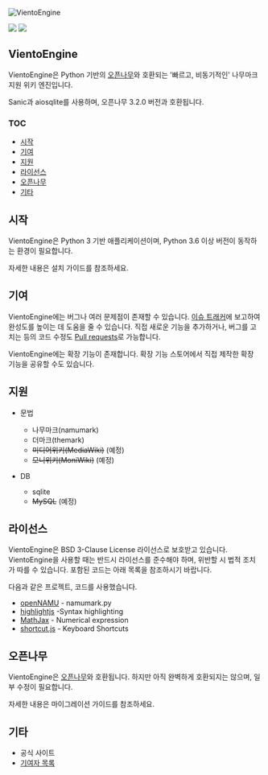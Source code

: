 ![VientoEngine](https://user-images.githubusercontent.com/65072459/103525598-cfb06d00-4ec2-11eb-9b06-192e05fb2096.png)

<img src="https://img.shields.io/pypi/pyversions/Sanic"/> <img src="https://img.shields.io/badge/license-BSD%203--Clause-informational"/>
## VientoEngine
VientoEngine은 Python 기반의 [오픈나무](https://github.com/2du/openNAMU)와 호환되는 '빠르고, 비동기적인' 나무마크 지원 위키 엔진입니다.

Sanic과 aiosqlite를 사용하며, 오픈나무 3.2.0 버전과 호환됩니다.

### TOC
 * [시작](#시작)
 * [기여](#기여)
 * [지원](#지원)
 * [라이선스](#라이선스)
 * [오픈나무](#오픈나무)
 * [기타](#기타)

## 시작
VientoEngine은 Python 3 기반 애플리케이션이며, Python 3.6 이상 버전이 동작하는 환경이 필요합니다.

자세한 내용은 설치 가이드를 참조하세요.

## 기여
VientoEngine에는 버그나 여러 문제점이 존재할 수 있습니다. [이슈 트래커](https://github.com/BadaWikiDev/VientoEngine/issues)에 보고하여 완성도를 높이는 데 도움을 줄 수 있습니다. 직접 새로운 기능을 추가하거나, 버그를 고치는 등의 코드 수정도 [Pull requests](https://github.com/BadaWikiDev/VientoEngine/pulls)로 가능합니다.

VientoEngine에는 확장 기능이 존재합니다. 확장 기능 스토어에서 직접 제작한 확장 기능을 공유할 수도 있습니다.

## 지원
 * 문법
     * 나무마크(namumark)
     * 더마크(themark)
     * ~~미디어위키(MediaWiki)~~ (예정)
     * ~~모니위키(MoniWiki)~~ (예정)
     
 * DB
     * sqlite
     * ~~MySQL~~ (예정)

## 라이선스
VientoEngine은 BSD 3-Clause License 라이선스로 보호받고 있습니다. VientoEngine을 사용할 때는 반드시 라이선스를 준수해야 하며, 위반할 시 법적 조치가 따를 수 있습니다. 포함된 코드는 아래 목록을 참조하시기 바랍니다.

다음과 같은 프로젝트, 코드를 사용했습니다.
 * [openNAMU](https://github.com/2du/openNAMU) - namumark.py
 * [highlightjs](https://highlightjs.org/) -Syntax highlighting
 * [MathJax](https://www.mathjax.org/) - Numerical expression
 * [shortcut.js](http://www.openjs.com/scripts/events/keyboard_shortcuts/) - Keyboard Shortcuts

## 오픈나무
VientoEngine은 [오픈나무](https://github.com/2du/openNAMU)와 호환됩니다. 하지만 아직 완벽하게 호환되지는 않으며, 일부 수정이 필요합니다.

자세한 내용은 마이그레이션 가이드를 참조하세요.

## 기타
 * 공식 사이트
 * [기여자 목록](https://github.com/BadaWikiDev/VientoEngine/graphs/contributors)
